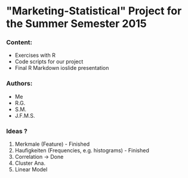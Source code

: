 "Marketing-Statistical" Project for the Summer Semester 2015
===============


### Content:

- Exercises with R
- Code scripts for our project
- Final R Markdown ioslide presentation


### Authors:

- Me
- R.G.
- S.M.
- J.F.M.S.

### Ideas ?

1.	Merkmale (Feature) - Finished
2.  Haufigkeiten (Frequencies, e.g. histograms) - Finished
3.  Correlation -> Done
4.  Cluster Ana.
5.  Linear Model



